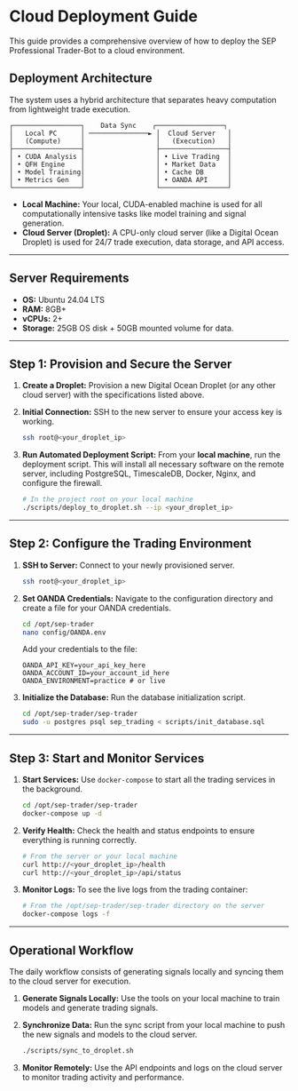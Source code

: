 # Cloud Deployment Guide

This guide provides a comprehensive overview of how to deploy the SEP Professional Trader-Bot to a cloud environment. 

## Deployment Architecture

The system uses a hybrid architecture that separates heavy computation from lightweight trade execution.

```
┌─────────────────┐    Data Sync    ┌─────────────────┐
│   Local PC      │ ───────────────► │  Cloud Server   │
│   (Compute)     │                  │   (Execution)   │
├─────────────────┤                  ├─────────────────┤
│ • CUDA Analysis │                  │ • Live Trading  │
│ • QFH Engine    │                  │ • Market Data   │
│ • Model Training│                  │ • Cache DB      │
│ • Metrics Gen   │                  │ • OANDA API     │
└─────────────────┘                  └─────────────────┘
```

- **Local Machine:** Your local, CUDA-enabled machine is used for all computationally intensive tasks like model training and signal generation.
- **Cloud Server (Droplet):** A CPU-only cloud server (like a Digital Ocean Droplet) is used for 24/7 trade execution, data storage, and API access.

---

## Server Requirements

- **OS:** Ubuntu 24.04 LTS
- **RAM:** 8GB+
- **vCPUs:** 2+
- **Storage:** 25GB OS disk + 50GB mounted volume for data.

---

## Step 1: Provision and Secure the Server

1.  **Create a Droplet:** Provision a new Digital Ocean Droplet (or any other cloud server) with the specifications listed above.

2.  **Initial Connection:** SSH to the new server to ensure your access key is working.
    ```bash
    ssh root@<your_droplet_ip>
    ```

3.  **Run Automated Deployment Script:**
    From your **local machine**, run the deployment script. This will install all necessary software on the remote server, including PostgreSQL, TimescaleDB, Docker, Nginx, and configure the firewall.
    ```bash
    # In the project root on your local machine
    ./scripts/deploy_to_droplet.sh --ip <your_droplet_ip>
    ```

---

## Step 2: Configure the Trading Environment

1.  **SSH to Server:** Connect to your newly provisioned server.
    ```bash
    ssh root@<your_droplet_ip>
    ```

2.  **Set OANDA Credentials:**
    Navigate to the configuration directory and create a file for your OANDA credentials.
    ```bash
    cd /opt/sep-trader
    nano config/OANDA.env
    ```
    Add your credentials to the file:
    ```env
    OANDA_API_KEY=your_api_key_here
    OANDA_ACCOUNT_ID=your_account_id_here
    OANDA_ENVIRONMENT=practice # or live
    ```

3.  **Initialize the Database:**
    Run the database initialization script.
    ```bash
    cd /opt/sep-trader/sep-trader
    sudo -u postgres psql sep_trading < scripts/init_database.sql
    ```

---

## Step 3: Start and Monitor Services

1.  **Start Services:**
    Use `docker-compose` to start all the trading services in the background.
    ```bash
    cd /opt/sep-trader/sep-trader
    docker-compose up -d
    ```

2.  **Verify Health:**
    Check the health and status endpoints to ensure everything is running correctly.
    ```bash
    # From the server or your local machine
    curl http://<your_droplet_ip>/health
    curl http://<your_droplet_ip>/api/status
    ```

3.  **Monitor Logs:**
    To see the live logs from the trading container:
    ```bash
    # From the /opt/sep-trader/sep-trader directory on the server
    docker-compose logs -f
    ```

---

## Operational Workflow

The daily workflow consists of generating signals locally and syncing them to the cloud server for execution.

1.  **Generate Signals Locally:**
    Use the tools on your local machine to train models and generate trading signals.

2.  **Synchronize Data:**
    Run the sync script from your local machine to push the new signals and models to the cloud server.
    ```bash
    ./scripts/sync_to_droplet.sh
    ```

3.  **Monitor Remotely:**
    Use the API endpoints and logs on the cloud server to monitor trading activity and performance.
